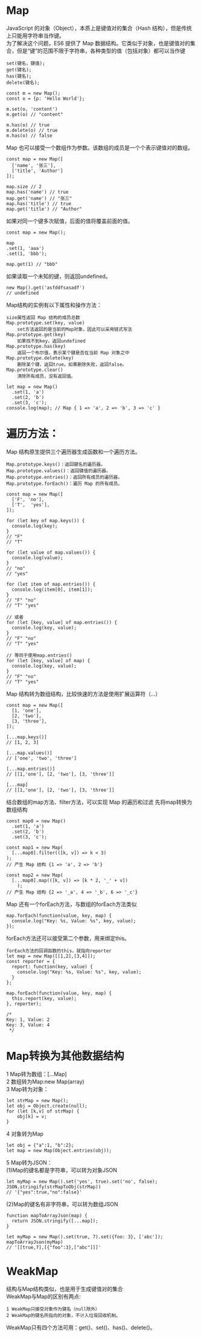 # Map
JavaScript 的对象（Object），本质上是键值对的集合（Hash 结构），但是传统上只能用字符串当作键。  
为了解决这个问题，ES6 提供了 Map 数据结构。它类似于对象，也是键值对的集合，但是“键”的范围不限于字符串，各种类型的值（包括对象）都可以当作键  

    set(键名，键值);
    get(键名);
    has(键名);
    delete(键名);

```
const m = new Map();
const o = {p: 'Hello World'};

m.set(o, 'content')
m.get(o) // "content"

m.has(o) // true
m.delete(o) // true
m.has(o) // false
```

Map 也可以接受一个数组作为参数。该数组的成员是一个个表示键值对的数组。

```
const map = new Map([
  ['name', '张三'],
  ['title', 'Author']
]);

map.size // 2
map.has('name') // true
map.get('name') // "张三"
map.has('title') // true
map.get('title') // "Author"
```

如果对同一个键多次赋值，后面的值将覆盖前面的值。
```
const map = new Map();

map
.set(1, 'aaa')
.set(1, 'bbb');

map.get(1) // "bbb"
```

如果读取一个未知的键，则返回undefined。
```
new Map().get('asfddfsasadf')
// undefined
```

Map结构的实例有以下属性和操作方法：

    size属性返回 Map 结构的成员总数
    Map.prototype.set(key, value)
        set方法返回的是当前的Map对象，因此可以采用链式写法
    Map.prototype.get(key)
        如果找不到key，返回undefined
    Map.prototype.has(key)
        返回一个布尔值，表示某个键是否在当前 Map 对象之中
    Map.prototype.delete(key)
        删除某个键，返回true。如果删除失败，返回false。
    Map.prototype.clear()
        清除所有成员，没有返回值。

```
let map = new Map()
  .set(1, 'a')
  .set(2, 'b')
  .set(3, 'c');
console.log(map); // Map { 1 => 'a', 2 => 'b', 3 => 'c' }
```

# 遍历方法：
Map 结构原生提供三个遍历器生成函数和一个遍历方法。

    Map.prototype.keys()：返回键名的遍历器。
    Map.prototype.values()：返回键值的遍历器。
    Map.prototype.entries()：返回所有成员的遍历器。
    Map.prototype.forEach()：遍历 Map 的所有成员。

```
const map = new Map([
  ['F', 'no'],
  ['T',  'yes'],
]);

for (let key of map.keys()) {
  console.log(key);
}
// "F"
// "T"

for (let value of map.values()) {
  console.log(value);
}
// "no"
// "yes"

for (let item of map.entries()) {
  console.log(item[0], item[1]);
}
// "F" "no"
// "T" "yes"

// 或者
for (let [key, value] of map.entries()) {
  console.log(key, value);
}
// "F" "no"
// "T" "yes"

// 等同于使用map.entries()
for (let [key, value] of map) {
  console.log(key, value);
}
// "F" "no"
// "T" "yes"
```

Map 结构转为数组结构，比较快速的方法是使用扩展运算符（...）
```
const map = new Map([
  [1, 'one'],
  [2, 'two'],
  [3, 'three'],
]);

[...map.keys()]
// [1, 2, 3]

[...map.values()]
// ['one', 'two', 'three']

[...map.entries()]
// [[1,'one'], [2, 'two'], [3, 'three']]

[...map]
// [[1,'one'], [2, 'two'], [3, 'three']]
```

结合数组的map方法、filter方法，可以实现 Map 的遍历和过滤
先将map转换为数组结构
```
const map0 = new Map()
  .set(1, 'a')
  .set(2, 'b')
  .set(3, 'c');

const map1 = new Map(
  [...map0].filter(([k, v]) => k < 3)
);
// 产生 Map 结构 {1 => 'a', 2 => 'b'}

const map2 = new Map(
  [...map0].map(([k, v]) => [k * 2, '_' + v])
    );
// 产生 Map 结构 {2 => '_a', 4 => '_b', 6 => '_c'}
```

Map 还有一个forEach方法，与数组的forEach方法类似
```
map.forEach(function(value, key, map) {
  console.log("Key: %s, Value: %s", key, value);
});
```

forEach方法还可以接受第二个参数，用来绑定this。
```
forEach方法的回调函数的this，就指向reporter
let map = new Map([[1,2],[3,4]]);
const reporter = {
  report: function(key, value) {
    console.log("Key: %s, Value: %s", key, value);
  }
};

map.forEach(function(value, key, map) {
  this.report(key, value);
}, reporter);

/*
Key: 1, Value: 2
Key: 3, Value: 4
 */
```

# Map转换为其他数据结构

1 Map转为数组：[...Map]  
2 数组转为Map:new Map(array)  
3 Map转为对象：
```
let strMap = new Map();
let obj = Object.create(null);
for (let [k,v] of strMap) {
    obj[k] = v;
}
```

4 对象转为Map
```
let obj = {"a":1, "b":2};
let map = new Map(Object.entries(obj));
```

5 Map转为JSON：  
(1)Map的键名都是字符串，可以转为对象JSON
```
let myMap = new Map().set('yes', true).set('no', false);
JSON.stringify(strMapToObj(strMap))
// '{"yes":true,"no":false}'
```
(2)Map的键名有非字符串，可以转为数组JSON
```
function mapToArrayJson(map) {
  return JSON.stringify([...map]);
}

let myMap = new Map().set(true, 7).set({foo: 3}, ['abc']);
mapToArrayJson(myMap)
// '[[true,7],[{"foo":3},["abc"]]]'
```

# WeakMap 
结构与Map结构类似，也是用于生成键值对的集合  
WeakMap与Map的区别有两点:  

    1 WeakMap只接受对象作为键名（null除外）
    2 WeakMap的键名所指向的对象，不计入垃圾回收机制。

WeakMap只有四个方法可用：get()、set()、has()、delete()。
